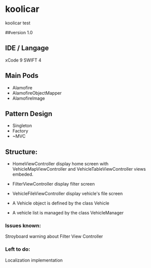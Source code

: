 # koolicar
koolicar test

##version
1.0

## IDE / Langage
xCode 9
SWIFT 4

## Main Pods
* Alamofire
* AlamofireObjectMapper
* AlamofireImage

## Pattern Design
* Singleton
* Factory
* ~MVC

## Structure:

* HomeViewController display home screen with VehicleMapViewController and VehicleTableViewController views embeded.
* FilterViewController display filter screen
* VehicleFileViewController display vehicle's file screen

* A Vehicle object is defined by the class Vehicle
* A vehicle list is managed by the class VehicleManager

### Issues known:
Stroyboard warning about Filter View Controller

### Left to do:
Localization implementation